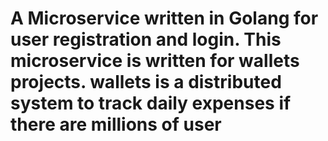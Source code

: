 # A Microservice written in Golang for user registration and login. This microservice is written for wallets projects. wallets is a distributed system to track daily expenses if there are millions of user 
